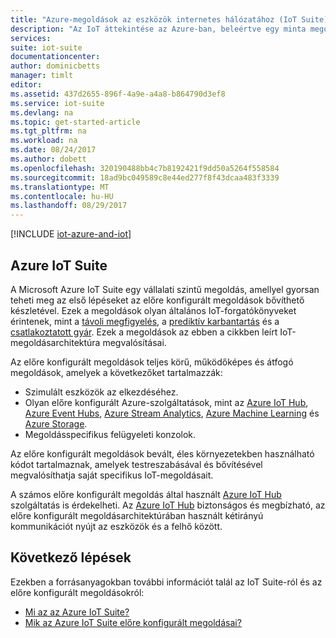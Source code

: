 ```yaml
---
title: "Azure-megoldások az eszközök internetes hálózatához (IoT Suite) | Microsoft Docs"
description: "Az IoT áttekintése az Azure-ban, beleértve egy minta megoldásarchitektúrát és azt, hogy miként kapcsolódik az Azure IoT Suite-hoz és az előre konfigurált megoldásokhoz."
services: 
suite: iot-suite
documentationcenter: 
author: dominicbetts
manager: timlt
editor: 
ms.assetid: 437d2655-896f-4a9e-a4a8-b864790d3ef8
ms.service: iot-suite
ms.devlang: na
ms.topic: get-started-article
ms.tgt_pltfrm: na
ms.workload: na
ms.date: 08/24/2017
ms.author: dobett
ms.openlocfilehash: 320190488bb4c7b8192421f9dd50a5264f558584
ms.sourcegitcommit: 18ad9bc049589c8e44ed277f8f43dcaa483f3339
ms.translationtype: MT
ms.contentlocale: hu-HU
ms.lasthandoff: 08/29/2017
---
```

[!INCLUDE [iot-azure-and-iot](../../includes/iot-azure-and-iot.md)]

## <a name="azure-iot-suite"></a>Azure IoT Suite
A Microsoft Azure IoT Suite egy vállalati szintű megoldás, amellyel gyorsan teheti meg az első lépéseket az előre konfigurált megoldások bővíthető készletével. Ezek a megoldások olyan általános IoT-forgatókönyveket érintenek, mint a [távoli megfigyelés][lnk-preconfigured-solutions], a [prediktív karbantartás][lnk-predictive-maintenance] és a [csatlakoztatott gyár][lnk-connected-factory]. Ezek a megoldások az ebben a cikkben leírt IoT-megoldásarchitektúra megvalósításai.

Az előre konfigurált megoldások teljes körű, működőképes és átfogó megoldások, amelyek a következőket tartalmazzák:

- Szimulált eszközök az elkezdéséhez.
- Olyan előre konfigurált Azure-szolgáltatások, mint az [Azure IoT Hub][Azure IoT Hub], [Azure Event Hubs][Azure Event Hubs], [Azure Stream Analytics][Azure Stream Analytics], [Azure Machine Learning][Azure Machine Learning] és [Azure Storage][Azure storage].
- Megoldásspecifikus felügyeleti konzolok.

Az előre konfigurált megoldások bevált, éles környezetekben használható kódot tartalmaznak, amelyek testreszabásával és bővítésével megvalósíthatja saját specifikus IoT-megoldásait.

A számos előre konfigurált megoldás által használt [Azure IoT Hub][Azure IoT Hub] szolgáltatás is érdekelheti. Az [Azure IoT Hub][Azure IoT Hub] biztonságos és megbízható, az előre konfigurált megoldásarchitektúrában használt kétirányú kommunikációt nyújt az eszközök és a felhő között.

## <a name="next-steps"></a>Következő lépések
Ezekben a forrásanyagokban további információt talál az IoT Suite-ról és az előre konfigurált megoldásokról:

* [Mi az az Azure IoT Suite?][lnk-whatissuite]
* [Mik az Azure IoT Suite előre konfigurált megoldásai?][lnk-whatarepreconfigured]

[lnk-whatissuite]: iot-suite-overview.md
[lnk-whatarepreconfigured]: iot-suite-what-are-preconfigured-solutions.md

[lnk-preconfigured-solutions]: iot-suite-getstarted-preconfigured-solutions.md
[Azure IoT Hub]: https://azure.microsoft.com/documentation/services/iot-hub/
[Azure Event Hubs]: https://azure.microsoft.com/documentation/services/event-hubs/
[Azure Stream Analytics]: https://azure.microsoft.com/documentation/services/stream-analytics/
[Azure Machine Learning]: https://azure.microsoft.com/documentation/services/machine-learning/
[Azure storage]: https://azure.microsoft.com/documentation/services/storage/
[lnk-predictive-maintenance]: iot-suite-predictive-overview.md
[lnk-connected-factory]: iot-suite-connected-factory-overview.md